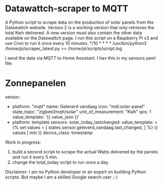 # Datawattch-scraper to MQTT
A Python script to scrape data on the production of solar panels from the Datawattch website.
Version 2 is a working version that only retrieves the total Kwh delivered.
A new version must also contain the other data available on the Datawattch page.
I run this script on a Raspberry Pi v3 and use Cron to run it once every 10 minutes.
*/10 * * * * /usr/bin/python3 /home/pi/scraper_latest.py  >> /home/pi/scripts/script.log

I send the data via MQTT to Home Assistant.
I hav this in my sensors.yaml file:

# Zonnepanelen
sensor:
  - platform: "mqtt"
    name: Geleverd vandaag
    icon: "mdi:solar-panel"
    state_topic: "zigbee2mqtt/solar"
    unit_of_measurement: "Kwh"
    qos: 1
    value_template: '{{ value_json }}'
  - platform: template
    sensors:
      solar_today_lastchanged:
        value_template: >
          {% set values = [
            states.sensor.geleverd_vandaag.last_changed,
            ] %}
          {{ values | min }}
        device_class: timestamp

Work in progress:
1) build a second script to scrape the actual Watts delivered by the panels and run it every 5 min.
2) change the total_today script to run once a day.

Disclaimer: I am no Python developer or an expert on building Python scripts. But maybe I am a skilled Google search user ;-)
